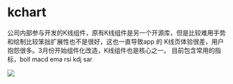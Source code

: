 # kchart
公司内部参与开发的K线组件，原有K线组件是另一个开源库，但是比较难用手势和绘制比较笨拙扩展性也不是很好，这也一直导致app 的 K线页体验很差，用户抱怨很多。3月份开始组件化改造，K线组件也是核心之一。
目前包含常用的指标，boll macd ema rsi kdj sar 


<img src="art/k2.gif"/>
